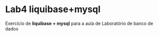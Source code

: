# Lab4 liquibase+mysql

Exercício de **liquibase + mysql** para a aula de Laboratório de banco de dados
